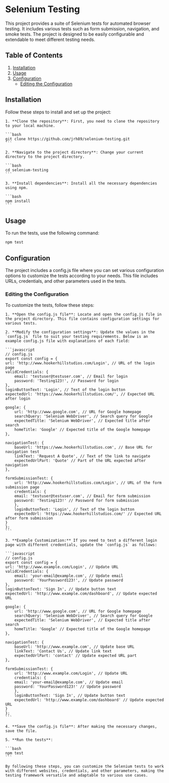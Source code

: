 # Selenium Testing

This project provides a suite of Selenium tests for automated browser testing. It includes various tests such as form submission, navigation, and smoke tests. The project is designed to be easily configurable and extendable to meet different testing needs.

## Table of Contents

1. [Installation](#installation)
2. [Usage](#usage)
3. [Configuration](#configuration)
    - [Editing the Configuration](#editingtheconfiguration)

## Installation

Follow these steps to install and set up the project:

    1. **Clone the repository**: First, you need to clone the repository to your local machine.

    ```bash
    git clone https://github.com/jrh89/selenium-testing.git
    ```

    2. **Navigate to the project directory**: Change your current directory to the project directory.

    ```bash
    cd selenium-testing
    ```

    3. **Install dependencies**: Install all the necessary dependencies using npm.

    ```bash
    npm install
    ```

## Usage

To run the tests, use the following command:

```bash
npm test
```

## Configuration

The project includes a config.js file where you can set various configuration options to customize the tests according to your needs. This file includes URLs, credentials, and other parameters used in the tests.

### Editing the Configuration

To customize the tests, follow these steps:

    1. **Open the config.js file**: Locate and open the config.js file in the project directory. This file contains configuration settings for various tests.

    2. **Modify the configuration settings**: Update the values in the `config.js` file to suit your testing requirements. Below is an example config.js file with explanations of each field:

    ```javascript
    // config.js
    export const config = {
    url: 'http://www.hookerhillstudios.com/Login', // URL of the login page
    validCredentials: {
        email: 'testuser@testuser.com', // Email for login
        password: 'Testing123!', // Password for login
    },
    loginButtonText: 'Login', // Text of the login button
    expectedUrl: 'https://www.hookerhillstudios.com/', // Expected URL after login

    google: {
        url: 'http://www.google.com', // URL for Google homepage
        searchQuery: 'Selenium WebDriver', // Search query for Google
        expectedTitle: 'Selenium WebDriver', // Expected title after search
        homeTitle: 'Google' // Expected title of the Google homepage
    },

    navigationTest: {
        baseUrl: 'https://www.hookerhillstudios.com', // Base URL for navigation test
        linkText: 'Request A Quote', // Text of the link to navigate
        expectedUrlPart: 'Quote' // Part of the URL expected after navigation
    },

    formSubmissionTest: {
        url: 'http://www.hookerhillstudios.com/Login', // URL of the form submission page
        credentials: {
        email: 'testuser@testuser.com', // Email for form submission
        password: 'Testing123!' // Password for form submission
        },
        loginButtonText: 'Login', // Text of the login button
        expectedUrl: 'https://www.hookerhillstudios.com/' // Expected URL after form submission
    }
    };
    ```

    3. **Example Customization:** If you need to test a different login page with different credentials, update the `config.js` as follows:

    ```javascript
    // config.js
    export const config = {
    url: 'http://www.example.com/Login', // Update URL
    validCredentials: {
        email: 'your-email@example.com', // Update email
        password: 'YourPassword123!', // Update password
    },
    loginButtonText: 'Sign In', // Update button text
    expectedUrl: 'http://www.example.com/dashboard', // Update expected URL

    google: {
        url: 'http://www.google.com', // URL for Google homepage
        searchQuery: 'Selenium WebDriver', // Search query for Google
        expectedTitle: 'Selenium WebDriver', // Expected title after search
        homeTitle: 'Google' // Expected title of the Google homepage
    },

    navigationTest: {
        baseUrl: 'http://www.example.com', // Update base URL
        linkText: 'Contact Us', // Update link text
        expectedUrlPart: 'contact' // Update expected URL part
    },

    formSubmissionTest: {
        url: 'http://www.example.com/Login', // Update URL
        credentials: {
        email: 'your-email@example.com', // Update email
        password: 'YourPassword123!' // Update password
        },
        loginButtonText: 'Sign In', // Update button text
        expectedUrl: 'http://www.example.com/dashboard' // Update expected URL
    }
    };
    ```

    4. **Save the config.js file**: After making the necessary changes, save the file.

    5. **Run the tests**: 

    ```bash
    npm test
    ```

    By following these steps, you can customize the Selenium tests to work with different websites, credentials, and other parameters, making the testing framework versatile and adaptable to various use cases.

